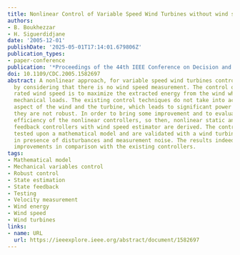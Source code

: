 ```yaml
---
title: Nonlinear Control of Variable Speed Wind Turbines without wind speed measurement
authors:
- B. Boukhezzar
- H. Siguerdidjane
date: '2005-12-01'
publishDate: '2025-05-01T17:14:01.679806Z'
publication_types:
- paper-conference
publication: '*Proceedings of the 44th IEEE Conference on Decision and Control*'
doi: 10.1109/CDC.2005.1582697
abstract: A nonlinear approach, for variable speed wind turbines control, is presented
  by considering that there is no wind speed measurement. The control objective below
  rated wind speed is to maximize the extracted energy from the wind while reducing
  mechanical loads. The existing control techniques do not take into account the dynamical
  aspect of the wind and the turbine, which leads to significant power losses, besides,
  they are not robust. In order to bring some improvement and to evaluate the applicability
  efficiency of the nonlinear controllers, so then, nonlinear static and dynamic state
  feedback controllers with wind speed estimator are derived. The controllers are
  tested upon a mathematical model and are validated with a wind turbine simulator,
  in presence of disturbances and measurement noise. The results indeed show significant
  improvements in comparison with the existing controllers.
tags:
- Mathematical model
- Mechanical variables control
- Robust control
- State estimation
- State feedback
- Testing
- Velocity measurement
- Wind energy
- Wind speed
- Wind turbines
links:
- name: URL
  url: https://ieeexplore.ieee.org/abstract/document/1582697
---
```

